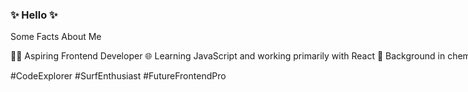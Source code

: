 <div style="white-space: nowrap;">

### ✨ Hello ✨

Some Facts About Me

👩‍💻 Aspiring Frontend Developer
🌐 Learning JavaScript and working primarily with React
🧪 Background in chemistry, with experience as a classification analyst
🚀 Goal: To become a proficient frontend developer
🌊 Enjoys traveling and learning to surf in free time

#CodeExplorer #SurfEnthusiast #FutureFrontendPro
